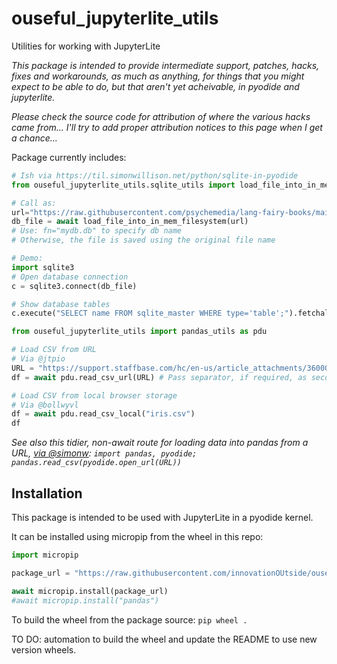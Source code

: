 # ouseful_jupyterlite_utils

Utilities for working with JupyterLite

*This package is intended to provide intermediate support, patches, hacks, fixes and workarounds, as much as anything, for things that you might expect to be able to do, but that aren't yet acheivable, in pyodide and jupyterlite.*

*Please check the source code for attribution of where the various hacks came from... I'll try to add proper attribution notices to this page when I get a chance...*

Package currently includes:

```python
# Ish via https://til.simonwillison.net/python/sqlite-in-pyodide
from ouseful_jupyterlite_utils.sqlite_utils import load_file_into_in_mem_filesystem

# Call as:
url="https://raw.githubusercontent.com/psychemedia/lang-fairy-books/main/data.db"
db_file = await load_file_into_in_mem_filesystem(url)
# Use: fn="mydb.db" to specify db name
# Otherwise, the file is saved using the original file name

# Demo:
import sqlite3
# Open database connection
c = sqlite3.connect(db_file)

# Show database tables
c.execute("SELECT name FROM sqlite_master WHERE type='table';").fetchall()
```

```python
from ouseful_jupyterlite_utils import pandas_utils as pdu

# Load CSV from URL
# Via @jtpio
URL = "https://support.staffbase.com/hc/en-us/article_attachments/360009197031/username.csv"
df = await pdu.read_csv_url(URL) # Pass separator, if required, as second parameter

# Load CSV from local browser storage
# Via @bollwyvl
df = await pdu.read_csv_local("iris.csv")
df
```

*See also this tidier, non-await route for loading data into pandas from a URL, [via @simonw](https://github.com/simonw/datasette-jupyterlite/issues/2#issuecomment-956586201): `import pandas, pyodide; pandas.read_csv(pyodide.open_url(URL))`*

## Installation

This package is intended to be used with JupyterLite in a pyodide kernel.

It can be installed using micropip from the wheel in this repo:

```python
import micropip

package_url = "https://raw.githubusercontent.com/innovationOUtside/ouseful_jupyterlite_utils/main/ouseful_jupyterlite_utils-0.0.2-py3-none-any.whl"

await micropip.install(package_url)
#await micropip.install("pandas")
```

To build the wheel from the package source: `pip wheel .`

TO DO: automation to build the wheel and update the README to use new version wheels.
